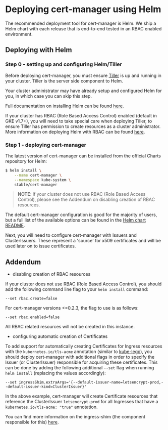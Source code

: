 # Deploying cert-manager using Helm

The recommended deployment tool for cert-manager is Helm. We ship a Helm chart
with each release that is end-to-end tested in an RBAC enabled environment.

## Deploying with Helm

### Step 0 - setting up and configuring Helm/Tiller

Before deploying cert-manager, you must ensure [Tiller](https://github.com/kubernetes/helm)
is up and running in your cluster. Tiller is the server side component to Helm.

Your cluster administrator may have already setup and configured Helm for you, in which case you can skip this step.

Full documentation on installing Helm can be found [here](https://github.com/kubernetes/helm/blob/master/docs/install.md).

If your cluster has RBAC (Role Based Access Control) enabled (default in GKE v1.7+), you will need to take
special care when deploying Tiller, to ensure Tiller has permission to create
resources as a cluster administrator. More information on deploying Helm with
RBAC can be found [here](https://github.com/kubernetes/helm/blob/master/docs/rbac.md).

### Step 1 - deploying cert-manager

The latest version of cert-manager can be installed from the official Charts repository for Helm:

```bash
$ helm install \
    --name cert-manager \
    --namespace kube-system \
    stable/cert-manager
```

> **NOTE**: If your cluster does not use RBAC (Role Based Access Control), please see the Addendum on disabling creation of RBAC resources.

The default cert-manager configuration is good for the majority of users, but a
full list of the available options can be found in the [Helm chart README](https://github.com/kubernetes/charts/blob/master/stable/cert-manager/README.md).

Next, you will need to configure cert-manager with Issuers and ClusterIssuers.
These represent a 'source' for x509 certificates and will be used later on to
issue certificates.

## Addendum

* disabling creation of RBAC resources

If your cluster does not use RBAC (Role Based Access Control), you should add the following command line flag to your `helm install` command:

```
--set rbac.create=false
```

For cert-manager versions <=0.2.3, the flag to use is as follows:

```
--set rbac.enabled=false
```

All RBAC related resources will not be created in this instance.

* configuring automatic creation of Certificates

To add support for automatically creating Certificates for Ingress resources
with the `kubernetes.io/tls-acme` annotation (similar to [kube-lego](https://github.com/jetstack/kube-lego)),
you should deploy cert-manager with additional flags in order to specify the
Issuer (or ClusterIssuer) responsible for acquiring these certificates. This
can be done by adding the following additional `--set` flag when running
`helm install` (replacing the values accordingly):

```
--set ingressShim.extraArgs='{--default-issuer-name=letsencrypt-prod,--default-issuer-kind=ClusterIssuer}'
```

In the above example, cert-manager will create Certificate resources that reference the ClusterIssuer `letsencrypt-prod` for all Ingresses that have a `kubernetes.io/tls-acme: "true"` annotation.

You can find more information on the ingress-shim (the component responsible
for this) [here](ingress-shim.md).
